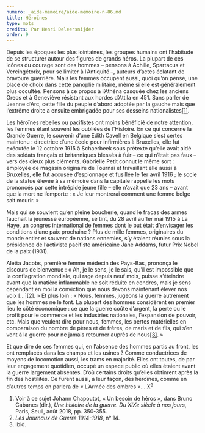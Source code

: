 ```yaml
---
numero: _aide-memoire/aide-memoire-n-86.md
title: Héroïnes
type: mots
credits: Par Henri Deleersnijder
order: 9
---
```

Depuis les époques les plus lointaines, les groupes humains ont l’habitude de se structurer autour des figures de grands héros. La plupart de ces icônes du courage sont des hommes – pensons à Achille, Spartacus et Vercingétorix, pour se limiter à l’Antiquité –, auteurs d’actes éclatant de bravoure guerrière. Mais les femmes occupent aussi, quoi qu’on pense, une place de choix dans cette panoplie militaire, même si elle est généralement plus occultée. Pensons à ce propos à l’Athéna casquée chez les anciens Grecs et à Geneviève résistant aux hordes d’Attila en 451. Sans parler de Jeanne d’Arc, cette fille du peuple d’abord adoptée par la gauche mais que l’extrême droite a ensuite embrigadée pour ses desseins nationalistes[[1]](#footnote-1).

Les héroïnes rebelles ou pacifistes ont moins bénéficié de notre attention, les femmes étant souvent les oubliées de l’Histoire. En ce qui concerne la Grande Guerre, le  souvenir d’une Edith Cavell en  Belgique  s’est certes maintenu : directrice d’une école pour infirmières à Bruxelles, elle fut exécutée le 12 octobre 1915 à Schaerbeek sous prétexte qu’elle avait aidé des soldats français et britanniques blessés à fuir – ce  qui n’était pas faux – vers des cieux plus cléments. Gabrielle Petit connut le même sort : employée de magasin originaire de Tournai et travaillant elle aussi à Bruxelles, elle fut accusée d’espionnage et fusillée le 1er avril 1916  ;  le  socle de la statue élevée à sa mémoire dans la capitale rappelle les mots prononcés par cette intrépide jeune fille – elle n’avait que 23 ans – avant que la mort ne l’emporte : « Je leur montrerai comment une femme belge sait mourir. »

Mais qui se souvient qu’en  pleine  boucherie,  quand le fracas des armes fauchait la jeunesse européenne, se tint, du 28 avril au 1er mai 1915 à La Haye, un congrès international de femmes dont le but était d’envisager les conditions d’une paix prochaine ? Plus de mille femmes, originaires du monde entier et souvent de nations ennemies, s’y étaient réunies sous la présidence de l’activiste pacifiste américaine Jane Addams, futur Prix Nobel de la paix (1931).

Aletta Jacobs, première femme médecin des  Pays-Bas, prononça le discours de bienvenue : « Ah, je le sens, je le sais, qu’il est impossible que la conflagration mondiale, qui rage depuis neuf mois, puisse s’éteindre avant que la matière inflammable ne soit réduite en cendres, mais je sens cependant en moi la conviction que nous devons maintenant élever nos voix \[...][[2]](#footnote-2). » Et plus loin :
 « Nous, femmes, jugeons la guerre autrement que les hommes ne le font. La plupart des hommes considèrent  en premier lieu le côté économique : ce que la guerre coûte d’argent, la perte ou le profit pour le commerce et les industries nationales, l’expansion de pouvoir, etc. Mais que veulent dire pour nous, femmes, les pertes matérielles en comparaison du nombre de pères et de frères, de maris et de fils, qui s’en vont à la guerre pour ne jamais retourner auprès de nous[[3]](#footnote-3). »

Et que dire de ces femmes qui, en l’absence des hommes partis au front, les ont remplacés dans les champs et les usines ? Comme conductrices de moyens   de locomotion aussi, les trams en majorité. Elles ont toutes, de par leur engagement quotidien, occupé un espace public où elles étaient avant la  guerre  largement absentes. D’où certains droits qu’elles obtinrent après la fin des hostilités. Ce furent aussi, à leur façon, des héroïnes, comme en d’autres temps on parlera de
 « L’Armée des ombres »... X<sup>e</sup>

1. Voir à ce sujet Johann Chapoutot, « Un besoin de héros », dans Bruno Cabanes (dir.), _Une histoire de la guerre. Du XIXe siècle à nos jours_, Paris, Seuil, août 2018, pp. 350-355.
2. _Les Journaux de Guerre 1914-1918_, n° 14.
3. Ibid.
